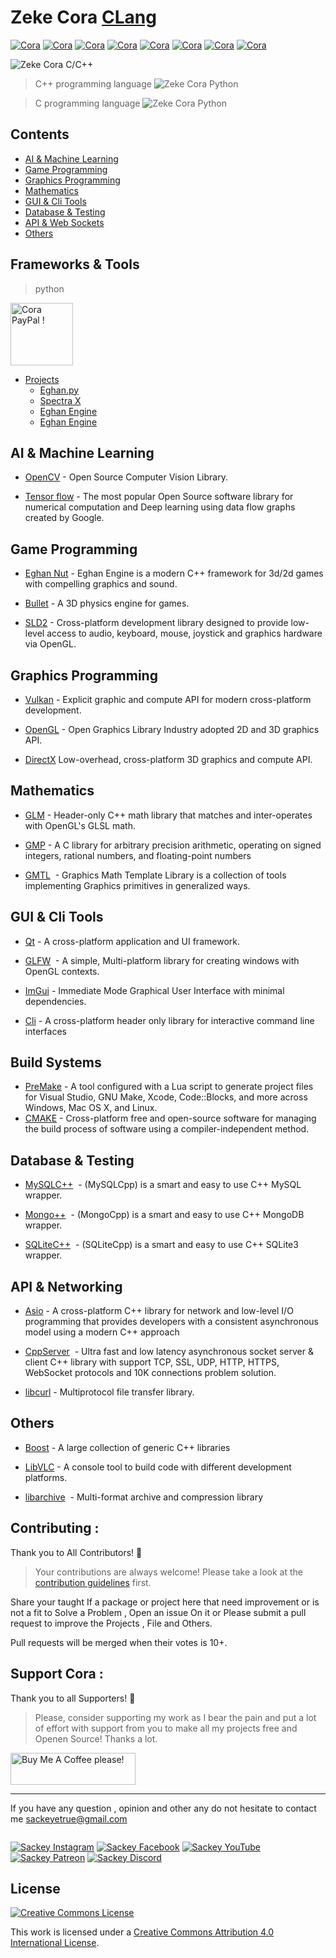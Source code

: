 # Zeke Cora [CLang](https://.org)

[![Cora](https://img.shields.io/badge/language-C++-green.svg)]()
[![Cora](https://img.shields.io/badge/language-Python-red.svg)]()
[![Cora](https://img.shields.io/badge/language-JavaScript-blue.svg)]()
[![Cora](https://img.shields.io/badge/language-C-red.svg)]()
[![Cora](https://img.shields.io/badge/language-TypeScript-pink.svg)]()
[![Cora](https://img.shields.io/badge/language-CSharp-yellow.svg)]()
[![Cora](https://img.shields.io/badge/Zeke-Cora-yellow.svg)]()
[![Cora](https://img.shields.io/badge/Engine-Eghan-blue.svg)]()

![Zeke Cora C/C++ ](./png/c.png)

> C++ programming language
![Zeke Cora Python](./png/cpp.png)

> C programming language
![Zeke Cora Python](./png/c.png)

## Contents
- [AI & Machine Learning]()
- [Game Programming]()
- [Graphics Programming]() 
- [Mathematics]()
- [GUI & Cli Tools]()
- [Database & Testing]()
- [API & Web Sockets]()
- [Others]()

## Frameworks & Tools
>python 
 <img src="pyi.png" alt="Cora PayPal !" style="height: 100px !important; width: 100px !important;" >
</a>

 - [Projects]() 
   - [Eghan.py]()
   - [Spectra X ]()
   - [Eghan Engine]()
   - [Eghan Engine]()


## AI & Machine Learning
- [OpenCV]() - Open Source Computer Vision Library.

- [Tensor flow]() - The most popular Open Source software library for numerical computation and Deep learning using data flow graphs created by Google.

## Game Programming
- [Eghan Nut]() - Eghan Engine  is a modern C++ framework for 3d/2d games with compelling graphics and sound.
- [Bullet]() - A 3D physics engine for games.

- [SLD2]() - Cross-platform development library designed to provide low-level access to audio, keyboard, mouse, joystick and graphics hardware via OpenGL.

## Graphics Programming
- [Vulkan]() - Explicit graphic and compute API for modern cross-platform development.

- [OpenGL]() - Open Graphics Library Industry adopted 2D and 3D graphics API. 

- [DirectX]() Low-overhead, cross-platform 3D graphics and compute API.

## Mathematics
- [GLM]() - Header-only C++ math library that matches and inter-operates with OpenGL's GLSL math.

- [GMP]() - A C library for arbitrary precision arithmetic, operating on signed integers, rational numbers, and floating-point numbers

- [GMTL]()  - Graphics Math Template Library is a collection of tools implementing Graphics primitives in generalized ways. 

## GUI & Cli Tools
- [Qt]() - A cross-platform application and UI framework.

- [GLFW]()  - A simple, Multi-platform library for creating windows with OpenGL contexts.

- [ImGui]() - Immediate Mode Graphical User Interface with minimal dependencies. 

- [Cli]() - A cross-platform header only  library for interactive command line interfaces

## Build Systems
- [PreMake]()  - A tool configured with a Lua script to generate project files for Visual Studio, GNU Make, Xcode, Code::Blocks, and more across Windows, Mac OS X, and Linux.
- [ CMAKE]() - Cross-platform free and open-source software for managing the build process of software using a compiler-independent method.

## Database & Testing
- [MySQLC++]()  - (MySQLCpp) is a smart and easy to use C++ MySQL wrapper.

- [Mongo++]()  - (MongoCpp) is a smart and easy to use C++ MongoDB wrapper.

- [SQLiteC++]()  - (SQLiteCpp) is a smart and easy to use C++ SQLite3 wrapper.


## API & Networking

- [Asio]() - A cross-platform C++ library for network and low-level I/O programming that provides developers with a consistent asynchronous model using a modern C++ approach

- [CppServer]()  - Ultra fast and low latency asynchronous socket server & client C++ library with support TCP, SSL, UDP, HTTP, HTTPS, WebSocket protocols and 10K connections problem solution.

- [libcurl]() - Multiprotocol file transfer library.

## Others
- [Boost]() - A large collection of generic C++ libraries

- [LibVLC]() - A console tool to build code with different development platforms.

- [libarchive]()  - Multi-format archive and compression library

## Contributing  :

Thank you to All Contributors! 🙏

> Your contributions are always welcome! Please take a look at the [contribution guidelines]() first.

Share your taught If a package or project here that need improvement or is not a  fit to Solve a Problem , Open an issue On it or Please submit a pull request to improve the Projects , File and Others. 

Pull requests will be merged when their votes is 10+.

## Support Cora :

Thank you to all Supporters! 🙏

> Please, consider supporting my work as I bear the pain and put a  lot of effort with support from you to make all my projects free and Openen Source! Thanks a lot.

<a href="https://www.buymeacoffee.com/sackeyetrue" target="_blank"><img src="https://cdn.buymeacoffee.com/buttons/default-orange.png" alt="Buy Me A Coffee please!" style="height: 51px !important;width: 200px !important;" ></a>

-------

If you have any question ,  opinion and other   any do not hesitate to contact me 
sackeyetrue@gmail.com


<a href="https://  .com"><img src=" " style="  " /></a>

[![Sackey Instagram](ig.png)](https://instagram.com/sackeyetrue)
[![Sackey Facebook](ig.png)](https://facebook.com/sackeyetrue)
[![Sackey YouTube](ig.png)](https://youtube.com/sackeyetrue)
[![Sackey Patreon](ig.png)](https://patreon.com/sackeyetrue)
[![Sackey Discord](ig.png)](https://discord.com/sackeyetrue)


## License

[![Creative Commons License](http://i.creativecommons.org/l/by/4.0/88x31.png)](http://creativecommons.org/licenses/by/4.0/)

This work is licensed under a [Creative Commons Attribution 4.0 International License](http://creativecommons.org/licenses/by/4.0/).





